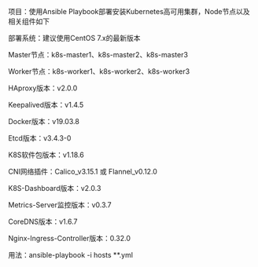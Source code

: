 项目：使用Ansible Playbook部署安装Kubernetes高可用集群，Node节点以及相关组件如下

部署系统：建议使用CentOS 7.x的最新版本

Master节点：k8s-master1、k8s-master2、k8s-master3

Worker节点：k8s-worker1、k8s-worker2、k8s-worker3

HAproxy版本：v2.0.0

Keepalived版本：v1.4.5

Docker版本：v19.03.8

Etcd版本：v3.4.3-0

K8S软件包版本：v1.18.6

CNI网络插件：Calico_v3.15.1 或 Flannel_v0.12.0

K8S-Dashboard版本：v2.0.3

Metrics-Server监控版本：v0.3.7

CoreDNS版本：v1.6.7

Nginx-Ingress-Controller版本：0.32.0

用法：ansible-playbook -i hosts **.yml
